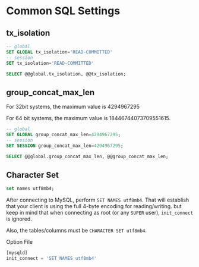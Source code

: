 # Common SQL Settings

## tx_isolation

```sql
-- global
SET GLOBAL tx_isolation='READ-COMMITTED'
-- session
SET tx_isolation='READ-COMMITTED'
```

```sql
SELECT @@global.tx_isolation, @@tx_isolation;
```

## group_concat_max_len

For 32bit systems, the maximum value is 4294967295

For 64 bit systems, the maximum value is 18446744073709551615.

```sql
-- global
SET GLOBAL group_concat_max_len=4294967295;
-- session
SET SESSION group_concat_max_len=4294967295;
```

```sql
SELECT @@global.group_concat_max_len, @@group_concat_max_len;
```



## Character Set

```sql
set names utf8mb4;
```

After connecting to MySQL, perform `SET NAMES utf8mb4`. That will establish that your client is using the full 4-byte encoding for reading/writing. but keep in mind that when connecting as root (or any `SUPER` user), `init_connect` is ignored.

Also, the tables/columns must be `CHARACTER SET utf8mb4`.

Option File

```sql
[mysqld]
init_connect = 'SET NAMES utf8mb4'
```



